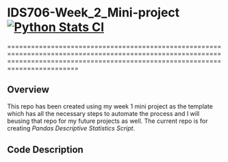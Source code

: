 # IDS706-Week_2_Mini-project [![Python Stats CI](https://github.com/nogibjj/IDS-Week2_MiniProject_us26/actions/workflows/main.yml/badge.svg)](https://github.com/nogibjj/IDS-Week2_MiniProject_us26/actions/workflows/main.yml)

====================================================================================================================================================================================
## Overview
This repo has been created using my week 1 mini project as the template which has all the necessary steps to automate the process and I will beusing that repo for my future projects as well. 
The current repo is for creating *Pandas Descriptive Statistics Script*.

## Code Description


